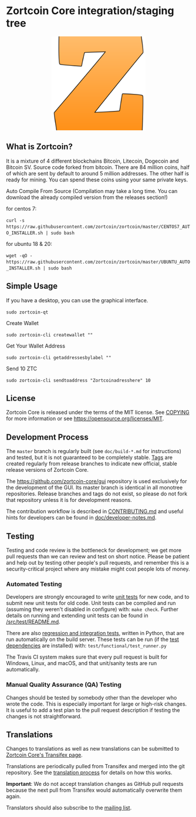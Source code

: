 Zortcoin Core integration/staging tree
=====================================

<p align="center">
  <img src="https://raw.githubusercontent.com/zortcoin/zortcoin/master/share/pixmaps/zortcoin256.png" />
</p>

What is Zortcoin?
----------------

It is a mixture of 4 different blockchains Bitcoin, Litecoin, Dogecoin and Bitcoin SV. Source code forked from bitcoin. There are 84 million coins, half of which are sent by default to around 5 million addresses. The other half is ready for mining. You can spend these coins using your same private keys.




Auto Compile From Source
(Compilation may take a long time. You can download the already compiled version from the releases section!)

for centos 7:

`curl -s https://raw.githubusercontent.com/zortcoin/zortcoin/master/CENTOS7_AUTO_INSTALLER.sh | sudo bash`

for ubuntu 18 & 20:

`wget -qO - https://raw.githubusercontent.com/zortcoin/zortcoin/master/UBUNTU_AUTO_INSTALLER.sh | sudo bash`


Simple Usage
----------------

If you have a desktop, you can use the graphical interface.

`sudo zortcoin-qt`


Create Wallet

`sudo zortcoin-cli createwallet ""`

Get Your Wallet Address

`sudo zortcoin-cli getaddressesbylabel ""`

Send 10 ZTC

`sudo zortcoin-cli sendtoaddress "Zortcoinadresshere" 10`


License
-------

Zortcoin Core is released under the terms of the MIT license. See [COPYING](COPYING) for more
information or see https://opensource.org/licenses/MIT.

Development Process
-------------------

The `master` branch is regularly built (see `doc/build-*.md` for instructions) and tested, but it is not guaranteed to be
completely stable. [Tags](https://github.com/zortcoin/zortcoin/tags) are created
regularly from release branches to indicate new official, stable release versions of Zortcoin Core.

The https://github.com/zortcoin-core/gui repository is used exclusively for the
development of the GUI. Its master branch is identical in all monotree
repositories. Release branches and tags do not exist, so please do not fork
that repository unless it is for development reasons.

The contribution workflow is described in [CONTRIBUTING.md](CONTRIBUTING.md)
and useful hints for developers can be found in [doc/developer-notes.md](doc/developer-notes.md).

Testing
-------

Testing and code review is the bottleneck for development; we get more pull
requests than we can review and test on short notice. Please be patient and help out by testing
other people's pull requests, and remember this is a security-critical project where any mistake might cost people
lots of money.

### Automated Testing

Developers are strongly encouraged to write [unit tests](src/test/README.md) for new code, and to
submit new unit tests for old code. Unit tests can be compiled and run
(assuming they weren't disabled in configure) with: `make check`. Further details on running
and extending unit tests can be found in [/src/test/README.md](/src/test/README.md).

There are also [regression and integration tests](/test), written
in Python, that are run automatically on the build server.
These tests can be run (if the [test dependencies](/test) are installed) with: `test/functional/test_runner.py`

The Travis CI system makes sure that every pull request is built for Windows, Linux, and macOS, and that unit/sanity tests are run automatically.

### Manual Quality Assurance (QA) Testing

Changes should be tested by somebody other than the developer who wrote the
code. This is especially important for large or high-risk changes. It is useful
to add a test plan to the pull request description if testing the changes is
not straightforward.

Translations
------------

Changes to translations as well as new translations can be submitted to
[Zortcoin Core's Transifex page](https://www.transifex.com/zortcoin/zortcoin/).

Translations are periodically pulled from Transifex and merged into the git repository. See the
[translation process](doc/translation_process.md) for details on how this works.

**Important**: We do not accept translation changes as GitHub pull requests because the next
pull from Transifex would automatically overwrite them again.

Translators should also subscribe to the [mailing list](https://groups.google.com/forum/#!forum/zortcoin-translators).
